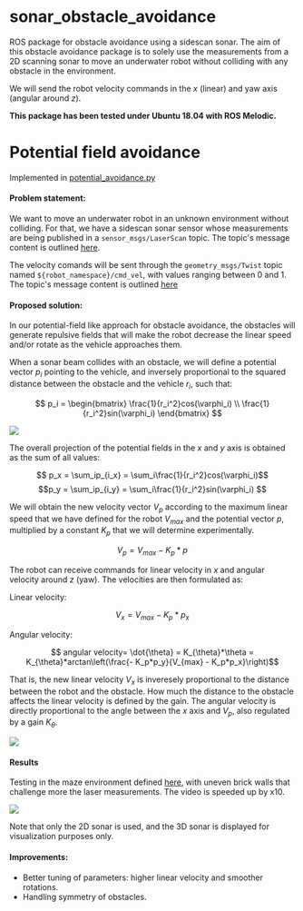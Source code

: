 # sonar_obstacle_avoidance
ROS package for obstacle avoidance using a sidescan sonar.
The aim of this obstacle avoidance package is to solely use the measurements from a 2D scanning sonar to move an underwater robot without colliding with any obstacle in the environment.

We will send the robot velocity commands in the $x$ (linear) and yaw axis (angular around $z$).

**This package has been tested under Ubuntu 18.04 with ROS Melodic.**

# Potential field avoidance

Implemented in [potential_avoidance.py](https://github.com/olayasturias/sonar_obstacle_avoidance/blob/main/nodes/potential_avoidance.py)
#### Problem statement:
We want to move an underwater robot in an unknown environment without colliding. For that, we have a sidescan sonar sensor whose measurements are being published in a `sensor_msgs/LaserScan` topic. The topic's message content is outlined [here](http://docs.ros.org/en/lunar/api/sensor_msgs/html/msg/LaserScan.html).

The velocity comands will be sent through the `geometry_msgs/Twist` topic named `${robot_namespace}/cmd_vel`, with values ranging between 0 and 1. The topic's message content is outlined [here](http://docs.ros.org/en/noetic/api/geometry_msgs/html/msg/Twist.html)

#### Proposed solution:

In our potential-field like approach for obstacle avoidance, the obstacles will generate repulsive fields that will make the robot decrease the linear speed and/or rotate as the vehicle approaches them. 

When a sonar beam collides with an obstacle, we will define a potential vector $p_i$ pointing to the vehicle, and inversely proportional to the squared distance between the obstacle and the vehicle $r_i$, such that:

$$ p_i = \begin{bmatrix}
\frac{1}{r_i^2}cos(\varphi_i) \\
\frac{1}{r_i^2}sin(\varphi_i) 
\end{bmatrix} $$

![](https://raw.githubusercontent.com/olayasturias/sonar_obstacle_avoidance/65bcbb3110858253ed637edb41959ac369573b4f/assets/obsav.svg)

The overall projection of the potential fields in the $x$ and $y$ axis is obtained as the sum of all values:

$$
p_x = \sum_ip_{i_x} = \sum_i\frac{1}{r_i^2}cos(\varphi_i)$$
$$p_y = \sum_ip_{i_y} = \sum_i\frac{1}{r_i^2}sin(\varphi_i)
$$

We will obtain the new velocity vector $V_p$ according to the maximum linear speed that we have defined for the robot $V_{max}$ and the potential vector $p$, multiplied by a constant $K_p$ that we will determine experimentally.

$$V_p = V_{max} - K_p*p$$

The robot can receive commands for linear velocity in $x$ and angular velocity around $z$ (yaw). The velocities are then formulated as:

Linear velocity: 

$$ V_x = V_{max} - K_p*p_x$$

Angular velocity: 

$$ angular velocity= \dot{\theta} =  K_{\theta}*\theta = K_{\theta}*arctan\left(\frac{- K_p*p_y}{V_{max} - K_p*p_x}\right)$$

That is, the new linear velocity $V_x$ is inveresely proportional to the distance between the robot and the obstacle. How much the distance to the obstacle affects the linear velocity is defined by the gain.
The angular velocity is directly proportional to the angle between the $x$ axis and $V_p$, also regulated by a gain $K_{\theta}$.

![](https://raw.githubusercontent.com/olayasturias/sonar_obstacle_avoidance/65bcbb3110858253ed637edb41959ac369573b4f/assets/potential_vel.svg)

#### Results
Testing in the maze environment defined [here](https://github.com/olayasturias/remaro_uw_sim), with uneven brick walls that challenge more the laser measurements. The video is speeded up by x10.

![](https://github.com/olayasturias/sonar_obstacle_avoidance/blob/main/assets/potential_avoidance_maze.gif?raw=true)

Note that only the 2D sonar is used, and the 3D sonar is displayed for visualization purposes only.

#### Improvements:
- Better tuning of parameters: higher linear velocity and smoother rotations.
- Handling symmetry of obstacles.